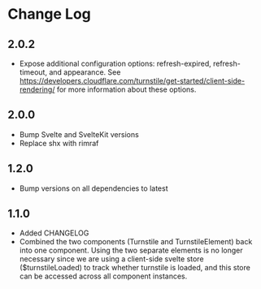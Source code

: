 # Change Log

## 2.0.2

- Expose additional configuration options: refresh-expired, refresh-timeout, and appearance. See https://developers.cloudflare.com/turnstile/get-started/client-side-rendering/ for more information about these options.

## 2.0.0

- Bump Svelte and SvelteKit versions
- Replace shx with rimraf

## 1.2.0

- Bump versions on all dependencies to latest

## 1.1.0

- Added CHANGELOG
- Combined the two components (Turnstile and TurnstileElement) back into one component.  Using the two separate elements is no longer necessary since we are using a client-side svelte store ($turnstileLoaded) to track whether turnstile is loaded, and this store can be accessed across all component instances.
